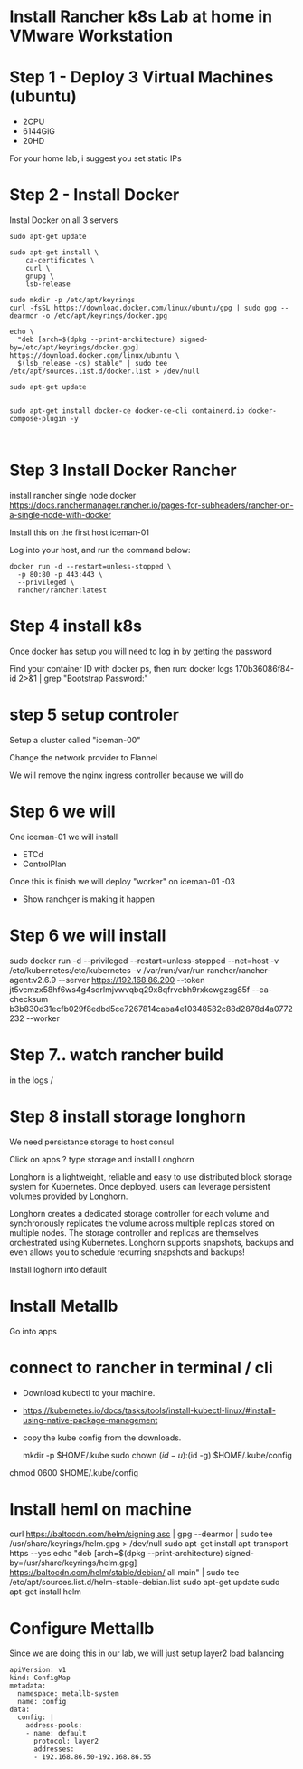 # Install Rancher k8s Lab at home in VMware Workstation

# Step 1 - Deploy 3 Virtual Machines (ubuntu)
- 2CPU
- 6144GiG
- 20HD

For your home lab, i suggest you set static IPs

# Step 2 - Install Docker

Instal Docker on all 3 servers 



```
sudo apt-get update

sudo apt-get install \
    ca-certificates \
    curl \
    gnupg \
    lsb-release

sudo mkdir -p /etc/apt/keyrings
curl -fsSL https://download.docker.com/linux/ubuntu/gpg | sudo gpg --dearmor -o /etc/apt/keyrings/docker.gpg

echo \
  "deb [arch=$(dpkg --print-architecture) signed-by=/etc/apt/keyrings/docker.gpg] https://download.docker.com/linux/ubuntu \
  $(lsb_release -cs) stable" | sudo tee /etc/apt/sources.list.d/docker.list > /dev/null
  
sudo apt-get update


sudo apt-get install docker-ce docker-ce-cli containerd.io docker-compose-plugin -y 



```

# Step 3 Install Docker Rancher 

install rancher single node docker
https://docs.ranchermanager.rancher.io/pages-for-subheaders/rancher-on-a-single-node-with-docker

Install this on the first host iceman-01

Log into your host, and run the command below:

```
docker run -d --restart=unless-stopped \
  -p 80:80 -p 443:443 \
  --privileged \
  rancher/rancher:latest
```

# Step 4 install k8s 

Once docker has setup you will need to log in by getting the password

Find your container ID with docker ps, then run:
docker logs 170b36086f84-id 2>&1 | grep "Bootstrap Password:"

# step 5 setup controler 

Setup a cluster called "iceman-00"

Change the network provider to Flannel 

We will remove the nginx ingress controller because we will do 

# Step 6 we will 

One iceman-01 we will install
- ETCd
- ControlPlan


Once this is finish we will deploy  "worker" on iceman-01 -03

- Show ranchger is making it happen

# Step 6 we will install 

sudo docker run -d --privileged --restart=unless-stopped --net=host -v /etc/kubernetes:/etc/kubernetes -v /var/run:/var/run  rancher/rancher-agent:v2.6.9 --server https://192.168.86.200 --token jt5vcmzx58hf6ws4g4sdrlmjvwvqbq29x8qfrvcbh9rxkcwgzsg85f --ca-checksum b3b830d31ecfb029f8edbd5ce7267814caba4e10348582c88d2878d4a0772232 --worker

# Step 7.. watch rancher build 

in the logs / 

# Step 8 install storage longhorn 

We need persistance storage to host consul


Click on apps ? type storage and install Longhorn

Longhorn is a lightweight, reliable and easy to use distributed block storage system for Kubernetes. Once deployed, users can leverage persistent volumes provided by Longhorn.

Longhorn creates a dedicated storage controller for each volume and synchronously replicates the volume across multiple replicas stored on multiple nodes. The storage controller and replicas are themselves orchestrated using Kubernetes. Longhorn supports snapshots, backups and even allows you to schedule recurring snapshots and backups!

Install loghorn into default

# Install Metallb

Go into apps

# connect to rancher in terminal / cli

- Download kubectl to your machine.
- https://kubernetes.io/docs/tasks/tools/install-kubectl-linux/#install-using-native-package-management

- copy the kube config from the downloads. 


  mkdir -p $HOME/.kube
  sudo chown $(id -u):$(id -g) $HOME/.kube/config

 chmod 0600  $HOME/.kube/config
 
# Install heml on machine
curl https://baltocdn.com/helm/signing.asc | gpg --dearmor | sudo tee /usr/share/keyrings/helm.gpg > /dev/null
sudo apt-get install apt-transport-https --yes
echo "deb [arch=$(dpkg --print-architecture) signed-by=/usr/share/keyrings/helm.gpg] https://baltocdn.com/helm/stable/debian/ all main" | sudo tee /etc/apt/sources.list.d/helm-stable-debian.list
sudo apt-get update
sudo apt-get install helm

# Configure Mettallb

Since we are doing this in our lab, we will just setup layer2 load balancing 

```
apiVersion: v1
kind: ConfigMap
metadata:
  namespace: metallb-system
  name: config
data:
  config: |
    address-pools:
    - name: default
      protocol: layer2
      addresses:
      - 192.168.86.50-192.168.86.55
```

